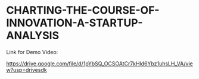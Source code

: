 # CHARTING-THE-COURSE-OF-INNOVATION-A-STARTUP-ANALYSIS

Link for Demo Video:

https://drive.google.com/file/d/1pYbSQ_OCSOAtCr7kHld6Ybz1uhsLH_VA/view?usp=drivesdk
